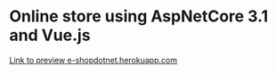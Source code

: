 # Online store using **AspNetCore 3.1** and **Vue.js**

[Link to preview e-shopdotnet.herokuapp.com](https://e-shopdotnet.herokuapp.com/)
